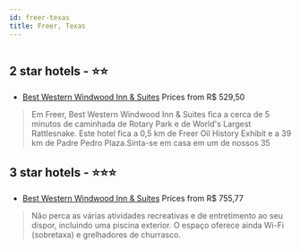 ```yaml
---
id: freer-texas
title: Freer, Texas
---
```


<center><img src="https://i.travelapi.com/hotels/2000000/1360000/1353900/1353804/ffcac2ef_z.jpg" alt="" /></center>


##  2 star hotels - ⭐️⭐️

-    [Best Western Windwood Inn & Suites](https://www.hurb.com/br/aud/https://www.hurb.com/br/hotels/freer/best-western-windwood-inn-suites-HT-95XU?cmp=18055) Prices from R$ 529,50
   > Em Freer, Best Western Windwood Inn & Suites fica a cerca de 5 minutos de caminhada de Rotary Park e de World's Largest Rattlesnake.  Este hotel fica a 0,5 km de Freer Oil History Exhibit e a 39 km de Padre Pedro Plaza.Sinta-se em casa em um de nossos 35 

##  3 star hotels - ⭐️⭐️⭐️

-    [Best Western Windwood Inn & Suites](https://www.hurb.com/br/aud/https://www.hurb.com/br/hotels/freer/best-western-windwood-inn-suites-HT-CS01?cmp=18055) Prices from R$ 755,77
   > Não perca as várias atividades recreativas e de entretimento ao seu dispor, incluindo uma piscina exterior. O espaço oferece ainda Wi-Fi (sobretaxa) e grelhadores de churrasco.
